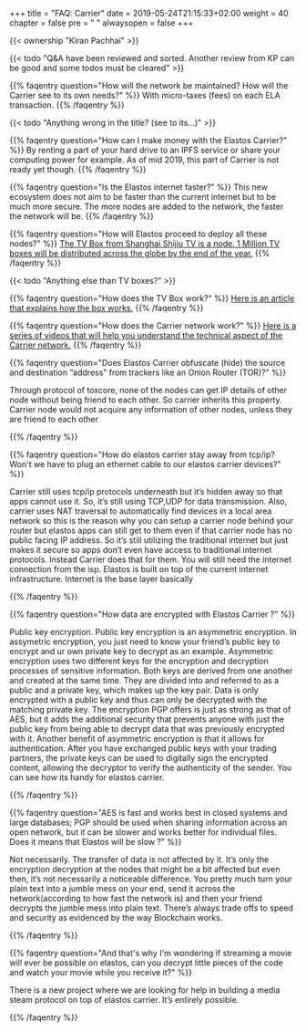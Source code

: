 +++
title = "FAQ: Carrier"
date = 2019-05-24T21:15:33+02:00
weight = 40
chapter = false
pre = "<i class='fa ela-page'></i> "
alwaysopen = false
+++ 

{{< ownership "Kiran Pachhai" >}}

{{< todo "Q&A have been reviewed and sorted. Another review from KP can be good and some todos must be cleared" >}}

{{% faqentry question="How will the network be maintained? How will the Carrier see to its own needs?" %}}
With micro-taxes (fees) on each ELA transaction.
{{% /faqentry %}}

{{< todo "Anything wrong in the title? (see to its...)" >}}

{{% faqentry question="How can I make money with the Elastos Carrier?" %}}
By renting a part of your hard drive to an IPFS service or share your computing power for example. As of mid 2019, this part of Carrier is not ready yet though.
{{% /faqentry %}}

{{% faqentry question="Is the Elastos internet faster?" %}}
This new ecosystem does not aim to be faster than the current internet but to be much more secure. The more nodes are added to the network, the faster the network will be.
{{% /faqentry %}}

{{% faqentry question="How will Elastos proceed to deploy all these nodes?" %}}
[The TV Box from Shanghai Shijiu TV is a node. 1 Million TV boxes will be distributed across the globe by the end of the year.](https://elanews.net/2018/08/08/elastos-tv-box-to-bring-1-million-carrier-nodes-by-end-of-year/)
{{% /faqentry %}}

{{< todo "Anything else than TV boxes?" >}}

{{% faqentry question="How does the TV Box work?" %}}
[Here is an article that explains how the box works.](https://elanews.net/2018/08/08/elastos-tv-box-to-bring-1-million-carrier-nodes-by-end-of-year/)
{{% /faqentry %}}

{{% faqentry question="How does the Carrier network work?" %}}
[Here is a series of videos that will help you understand the technical aspect of the Carrier network.](https://elanews.net/videos/elastos-carrier-explained-series/)
{{% /faqentry %}}

{{% faqentry question="Does Elastos Carrier obfuscate (hide) the source and destination “address” from trackers like an Onion Router (TOR)?" %}}

Through protocol of toxcore, none of the nodes can get IP details of other node without being friend to each other. So carrier inherits this property. Carrier node would not acquire any information of other nodes, unless they are friend to each other

{{% /faqentry %}}

{{% faqentry question="How do elastos carrier stay away from tcp/ip? Won't we have to plug an ethernet cable to our elastos carrier devices?" %}}

Carrier still uses tcp/ip protocols underneath but it’s hidden away so that apps cannot use it. So, it’s still using TCP,UDP for data transmission. Also, carrier uses NAT traversal to automatically find devices in a local area network so this is the reason why you can setup a carrier node behind your router but elastos apps can still get to them even if that carrier node has no public facing IP address. So it’s still utilizing the traditional internet but just makes it secure so apps don’t even have access to traditional internet protocols. Instead Carrier does that for them. You will still need the internet connection from the isp. Elastos is built on top of the current internet infrastructure. Internet is the base layer basically

{{% /faqentry %}}

{{% faqentry question="How data are encrypted with Elastos Carrier ?" %}}

Public key encryption. Public key encryption is an asymmetric encryption. In assymetric encryption, you just need to know your friend’s public key to encrypt and ur own private key to decrypt as an example. Asymmetric encryption uses two different keys for the encryption and decryption processes of sensitive information. Both keys are derived from one another and created at the same time. They are divided into and referred to as a public and a private key, which makes up the key pair. Data is only encrypted with a public key and thus can only be decrypted with the matching private key. The encryption PGP offers is just as strong as that of AES, but it adds the additional security that prevents anyone with just the public key from being able to decrypt data that was previously encrypted with it. Another benefit of asymmetric encryption is that it allows for authentication. After you have exchanged public keys with your trading partners, the private keys can be used to digitally sign the encrypted content, allowing the decryptor to verify the authenticity of the sender. You can see how its handy for elastos carrier.

{{% /faqentry %}}

{{% faqentry question="AES is fast and works best in closed systems and large databases; PGP should be used when sharing information across an open network, but it can be slower and works better for individual files. Does it means that Elastos will be slow ?" %}}

Not necessarily. The transfer of data is not affected by it. It’s only the encryption decryption at the nodes that might be a bit affected but even then, it’s not necessarily a noticeable difference. You pretty much turn your plain text into a jumble mess on your end, send it across the network(according to how fast the network is) and then your friend decrypts the jumble mess into plain text. There’s always trade offs to speed and security as evidenced by the way Blockchain works.

{{% /faqentry %}}

{{% faqentry question="And that's why I'm wondering if streaming a movie will ever be possible on elastos, can you decrypt little pieces of the code and watch your movie while you receive it?" %}}

There is a new project where we are looking for help in building a media steam protocol on top of elastos carrier. It’s entirely possible.

{{% /faqentry %}}
